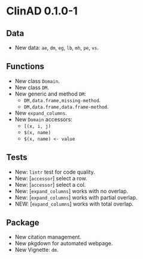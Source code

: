 # ClinAD 0.1.0-1

## Data

* New data: `ae`, `dm`, `eg`, `lb`, `mh`, `pe`, `vs`.

## Functions

* New class `Domain`.
* New class `DM`.
* New generic and method `DM`:
    + `DM,data.frame,missing-method`.
    + `DM,data.frame,data.frame-method`.
* New `expand_columns`.
* New `Domain` accessors:
    + `[(x, i, j)`
    + `$(x, name)`
    + `$(x, name) <- value`

## Tests

* New: `lintr` test for code quality.
* New: [`accessor`] select a row.
* New: [`accessor`] select a col.
* New: [`expand_columns`] works with no overlap.
* New: [`expand_columns`] works with partial overlap.
* NEW: [`expand_columns`] works with total overlap.

## Package

* New citation management.
* New pkgdown for automated webpage.
* New Vignette: `dm`.
